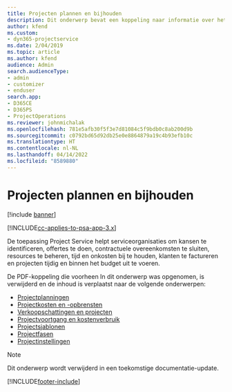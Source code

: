 ```yaml
---
title: Projecten plannen en bijhouden
description: Dit onderwerp bevat een koppeling naar informatie over het plannen en bijhouden van projecten in Project Service Automation.
author: kfend
ms.custom:
- dyn365-projectservice
ms.date: 2/04/2019
ms.topic: article
ms.author: kfend
audience: Admin
search.audienceType:
- admin
- customizer
- enduser
search.app:
- D365CE
- D365PS
- ProjectOperations
ms.reviewer: johnmichalak
ms.openlocfilehash: 781e5afb30f5f3e7d81084c5f9bdb0c8ab200d9b
ms.sourcegitcommit: c0792bd65d92db25e0e8864879a19c4b93efb10c
ms.translationtype: HT
ms.contentlocale: nl-NL
ms.lasthandoff: 04/14/2022
ms.locfileid: "8589880"
---
```

# <a name="project-planning-and-tracking"></a>Projecten plannen en bijhouden

[!include [banner](../../includes/psa-now-project-operations.md)]

[!INCLUDE[cc-applies-to-psa-app-3.x](../../includes/cc-applies-to-psa-app-3x.md)]

De toepassing Project Service helpt serviceorganisaties om kansen te identificeren, offertes te doen, contractuele overeenkomsten te sluiten, resources te beheren, tijd en onkosten bij te houden, klanten te factureren en projecten tijdig en binnen het budget uit te voeren. 

De PDF-koppeling die voorheen In dit onderwerp was opgenomen, is verwijderd en de inhoud is verplaatst naar de volgende onderwerpen:

- [Projectplanningen](../project-creating.md)
- [Projectkosten en -opbrensten](../project-estimating.md)
- [Verkoopschattingen en projecten](../project-leveraging.md)
- [Projectvoortgang en kostenverbruik](../project-tracking.md)
- [Projectsjablonen](../project-templates.md)
- [Projectfasen](../project-stages.md)
- [Projectinstellingen](../project-settings.md)

> [!NOTE]
> Dit onderwerp wordt verwijderd in een toekomstige documentatie-update. 


[!INCLUDE[footer-include](../../includes/footer-banner.md)]
